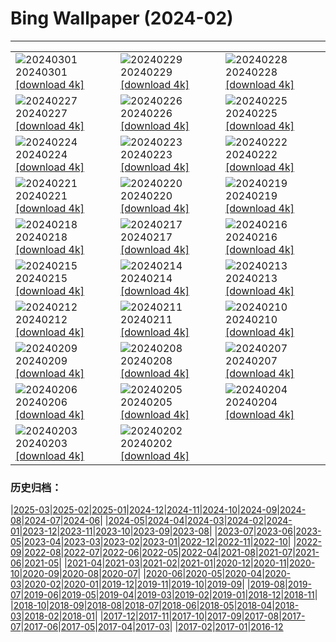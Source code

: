 # Bing Wallpaper (2024-02)
**************

<table><tr><td><img src="https://www.bing.com/th?id=OHR.CinqueTorriCortina_IT-IT1456925506_1920x1080.jpg" alt="20240301"> 20240301 <a href="https://www.bing.com/th?id=OHR.CinqueTorriCortina_IT-IT1456925506_UHD.jpg">[download 4k]</a></td><td><img src="https://www.bing.com/th?id=OHR.LeapingSquirrel_IT-IT0733873049_1920x1080.jpg" alt="20240229"> 20240229 <a href="https://www.bing.com/th?id=OHR.LeapingSquirrel_IT-IT0733873049_UHD.jpg">[download 4k]</a></td><td><img src="https://www.bing.com/th?id=OHR.BamburghCastleUK_IT-IT5518925488_1920x1080.jpg" alt="20240228"> 20240228 <a href="https://www.bing.com/th?id=OHR.BamburghCastleUK_IT-IT5518925488_UHD.jpg">[download 4k]</a></td></tr><tr><td><img src="https://www.bing.com/th?id=OHR.PolarBearCubs_IT-IT9998741209_1920x1080.jpg" alt="20240227"> 20240227 <a href="https://www.bing.com/th?id=OHR.PolarBearCubs_IT-IT9998741209_UHD.jpg">[download 4k]</a></td><td><img src="https://www.bing.com/th?id=OHR.GrandCanyonWinter_IT-IT9629342558_1920x1080.jpg" alt="20240226"> 20240226 <a href="https://www.bing.com/th?id=OHR.GrandCanyonWinter_IT-IT9629342558_UHD.jpg">[download 4k]</a></td><td><img src="https://www.bing.com/th?id=OHR.MtPrevostDuncan_IT-IT3250174651_1920x1080.jpg" alt="20240225"> 20240225 <a href="https://www.bing.com/th?id=OHR.MtPrevostDuncan_IT-IT3250174651_UHD.jpg">[download 4k]</a></td></tr><tr><td><img src="https://www.bing.com/th?id=OHR.GreenfinchesBattle_IT-IT1304906662_1920x1080.jpg" alt="20240224"> 20240224 <a href="https://www.bing.com/th?id=OHR.GreenfinchesBattle_IT-IT1304906662_UHD.jpg">[download 4k]</a></td><td><img src="https://www.bing.com/th?id=OHR.HaghartsinMonastery_IT-IT8194609337_1920x1080.jpg" alt="20240223"> 20240223 <a href="https://www.bing.com/th?id=OHR.HaghartsinMonastery_IT-IT8194609337_UHD.jpg">[download 4k]</a></td><td><img src="https://www.bing.com/th?id=OHR.BrightonBoxes_IT-IT6630946422_1920x1080.jpg" alt="20240222"> 20240222 <a href="https://www.bing.com/th?id=OHR.BrightonBoxes_IT-IT6630946422_UHD.jpg">[download 4k]</a></td></tr><tr><td><img src="https://www.bing.com/th?id=OHR.YosemiteFirefall_IT-IT1880342554_1920x1080.jpg" alt="20240221"> 20240221 <a href="https://www.bing.com/th?id=OHR.YosemiteFirefall_IT-IT1880342554_UHD.jpg">[download 4k]</a></td><td><img src="https://www.bing.com/th?id=OHR.PeakDistrictNP_IT-IT5172127370_1920x1080.jpg" alt="20240220"> 20240220 <a href="https://www.bing.com/th?id=OHR.PeakDistrictNP_IT-IT5172127370_UHD.jpg">[download 4k]</a></td><td><img src="https://www.bing.com/th?id=OHR.CarnavalTenerife_IT-IT6859565404_1920x1080.jpg" alt="20240219"> 20240219 <a href="https://www.bing.com/th?id=OHR.CarnavalTenerife_IT-IT6859565404_UHD.jpg">[download 4k]</a></td></tr><tr><td><img src="https://www.bing.com/th?id=OHR.DominicaWhales_IT-IT8820553852_1920x1080.jpg" alt="20240218"> 20240218 <a href="https://www.bing.com/th?id=OHR.DominicaWhales_IT-IT8820553852_UHD.jpg">[download 4k]</a></td><td><img src="https://www.bing.com/th?id=OHR.LakeDolomites_IT-IT2963188233_1920x1080.jpg" alt="20240217"> 20240217 <a href="https://www.bing.com/th?id=OHR.LakeDolomites_IT-IT2963188233_UHD.jpg">[download 4k]</a></td><td><img src="https://www.bing.com/th?id=OHR.BackyardBird_IT-IT6515911686_1920x1080.jpg" alt="20240216"> 20240216 <a href="https://www.bing.com/th?id=OHR.BackyardBird_IT-IT6515911686_UHD.jpg">[download 4k]</a></td></tr><tr><td><img src="https://www.bing.com/th?id=OHR.HippopotamusDay_IT-IT9950254763_1920x1080.jpg" alt="20240215"> 20240215 <a href="https://www.bing.com/th?id=OHR.HippopotamusDay_IT-IT9950254763_UHD.jpg">[download 4k]</a></td><td><img src="https://www.bing.com/th?id=OHR.BowingCrane_IT-IT9417947557_1920x1080.jpg" alt="20240214"> 20240214 <a href="https://www.bing.com/th?id=OHR.BowingCrane_IT-IT9417947557_UHD.jpg">[download 4k]</a></td><td><img src="https://www.bing.com/th?id=OHR.CarnevaleViareggio_IT-IT8940909658_1920x1080.jpg" alt="20240213"> 20240213 <a href="https://www.bing.com/th?id=OHR.CarnevaleViareggio_IT-IT8940909658_UHD.jpg">[download 4k]</a></td></tr><tr><td><img src="https://www.bing.com/th?id=OHR.GiantTortoise_IT-IT7539494378_1920x1080.jpg" alt="20240212"> 20240212 <a href="https://www.bing.com/th?id=OHR.GiantTortoise_IT-IT7539494378_UHD.jpg">[download 4k]</a></td><td><img src="https://www.bing.com/th?id=OHR.FolegandrosGreece_IT-IT6602141211_1920x1080.jpg" alt="20240211"> 20240211 <a href="https://www.bing.com/th?id=OHR.FolegandrosGreece_IT-IT6602141211_UHD.jpg">[download 4k]</a></td><td><img src="https://www.bing.com/th?id=OHR.ChinaDragon_IT-IT5937378207_1920x1080.jpg" alt="20240210"> 20240210 <a href="https://www.bing.com/th?id=OHR.ChinaDragon_IT-IT5937378207_UHD.jpg">[download 4k]</a></td></tr><tr><td><img src="https://www.bing.com/th?id=OHR.PegadungRocks_IT-IT3929820367_1920x1080.jpg" alt="20240209"> 20240209 <a href="https://www.bing.com/th?id=OHR.PegadungRocks_IT-IT3929820367_UHD.jpg">[download 4k]</a></td><td><img src="https://www.bing.com/th?id=OHR.MtHoodOregon_IT-IT1426084840_1920x1080.jpg" alt="20240208"> 20240208 <a href="https://www.bing.com/th?id=OHR.MtHoodOregon_IT-IT1426084840_UHD.jpg">[download 4k]</a></td><td><img src="https://www.bing.com/th?id=OHR.StJamesPool_IT-IT1919954550_1920x1080.jpg" alt="20240207"> 20240207 <a href="https://www.bing.com/th?id=OHR.StJamesPool_IT-IT1919954550_UHD.jpg">[download 4k]</a></td></tr><tr><td><img src="https://www.bing.com/th?id=OHR.SanremoFestival_IT-IT4644793189_1920x1080.jpg" alt="20240206"> 20240206 <a href="https://www.bing.com/th?id=OHR.SanremoFestival_IT-IT4644793189_UHD.jpg">[download 4k]</a></td><td><img src="https://www.bing.com/th?id=OHR.WesternMonarchs_IT-IT2924035412_1920x1080.jpg" alt="20240205"> 20240205 <a href="https://www.bing.com/th?id=OHR.WesternMonarchs_IT-IT2924035412_UHD.jpg">[download 4k]</a></td><td><img src="https://www.bing.com/th?id=OHR.DevetashkaCave_IT-IT5414731780_1920x1080.jpg" alt="20240204"> 20240204 <a href="https://www.bing.com/th?id=OHR.DevetashkaCave_IT-IT5414731780_UHD.jpg">[download 4k]</a></td></tr><tr><td><img src="https://www.bing.com/th?id=OHR.LakeTahoeRock_IT-IT1070329112_1920x1080.jpg" alt="20240203"> 20240203 <a href="https://www.bing.com/th?id=OHR.LakeTahoeRock_IT-IT1070329112_UHD.jpg">[download 4k]</a></td><td><img src="https://www.bing.com/th?id=OHR.AlpineMarmot_IT-IT3513060995_1920x1080.jpg" alt="20240202"> 20240202 <a href="https://www.bing.com/th?id=OHR.AlpineMarmot_IT-IT3513060995_UHD.jpg">[download 4k]</a></td><td></td></tr></table>

### 历史归档：

|[2025-03](/../2025-03/2025-03.md)|[2025-02](/../2025-02/2025-02.md)|[2025-01](/../2025-01/2025-01.md)|[2024-12](/../2024-12/2024-12.md)|[2024-11](/../2024-11/2024-11.md)|[2024-10](/../2024-10/2024-10.md)|[2024-09](/../2024-09/2024-09.md)|[2024-08](/../2024-08/2024-08.md)|[2024-07](/../2024-07/2024-07.md)|[2024-06](/../2024-06/2024-06.md)|
|[2024-05](/../2024-05/2024-05.md)|[2024-04](/../2024-04/2024-04.md)|[2024-03](/../2024-03/2024-03.md)|[2024-02](/2024-02.md)|[2024-01](/../2024-01/2024-01.md)|[2023-12](/../2023-12/2023-12.md)|[2023-11](/../2023-11/2023-11.md)|[2023-10](/../2023-10/2023-10.md)|[2023-09](/../2023-09/2023-09.md)|[2023-08](/../2023-08/2023-08.md)|
|[2023-07](/../2023-07/2023-07.md)|[2023-06](/../2023-06/2023-06.md)|[2023-05](/../2023-05/2023-05.md)|[2023-04](/../2023-04/2023-04.md)|[2023-03](/../2023-03/2023-03.md)|[2023-02](/../2023-02/2023-02.md)|[2023-01](/../2023-01/2023-01.md)|[2022-12](/../2022-12/2022-12.md)|[2022-11](/../2022-11/2022-11.md)|[2022-10](/../2022-10/2022-10.md)|
|[2022-09](/../2022-09/2022-09.md)|[2022-08](/../2022-08/2022-08.md)|[2022-07](/../2022-07/2022-07.md)|[2022-06](/../2022-06/2022-06.md)|[2022-05](/../2022-05/2022-05.md)|[2022-04](/../2022-04/2022-04.md)|[2021-08](/../2021-08/2021-08.md)|[2021-07](/../2021-07/2021-07.md)|[2021-06](/../2021-06/2021-06.md)|[2021-05](/../2021-05/2021-05.md)|
|[2021-04](/../2021-04/2021-04.md)|[2021-03](/../2021-03/2021-03.md)|[2021-02](/../2021-02/2021-02.md)|[2021-01](/../2021-01/2021-01.md)|[2020-12](/../2020-12/2020-12.md)|[2020-11](/../2020-11/2020-11.md)|[2020-10](/../2020-10/2020-10.md)|[2020-09](/../2020-09/2020-09.md)|[2020-08](/../2020-08/2020-08.md)|[2020-07](/../2020-07/2020-07.md)|
|[2020-06](/../2020-06/2020-06.md)|[2020-05](/../2020-05/2020-05.md)|[2020-04](/../2020-04/2020-04.md)|[2020-03](/../2020-03/2020-03.md)|[2020-02](/../2020-02/2020-02.md)|[2020-01](/../2020-01/2020-01.md)|[2019-12](/../2019-12/2019-12.md)|[2019-11](/../2019-11/2019-11.md)|[2019-10](/../2019-10/2019-10.md)|[2019-09](/../2019-09/2019-09.md)|
|[2019-08](/../2019-08/2019-08.md)|[2019-07](/../2019-07/2019-07.md)|[2019-06](/../2019-06/2019-06.md)|[2019-05](/../2019-05/2019-05.md)|[2019-04](/../2019-04/2019-04.md)|[2019-03](/../2019-03/2019-03.md)|[2019-02](/../2019-02/2019-02.md)|[2019-01](/../2019-01/2019-01.md)|[2018-12](/../2018-12/2018-12.md)|[2018-11](/../2018-11/2018-11.md)|
|[2018-10](/../2018-10/2018-10.md)|[2018-09](/../2018-09/2018-09.md)|[2018-08](/../2018-08/2018-08.md)|[2018-07](/../2018-07/2018-07.md)|[2018-06](/../2018-06/2018-06.md)|[2018-05](/../2018-05/2018-05.md)|[2018-04](/../2018-04/2018-04.md)|[2018-03](/../2018-03/2018-03.md)|[2018-02](/../2018-02/2018-02.md)|[2018-01](/../2018-01/2018-01.md)|
|[2017-12](/../2017-12/2017-12.md)|[2017-11](/../2017-11/2017-11.md)|[2017-10](/../2017-10/2017-10.md)|[2017-09](/../2017-09/2017-09.md)|[2017-08](/../2017-08/2017-08.md)|[2017-07](/../2017-07/2017-07.md)|[2017-06](/../2017-06/2017-06.md)|[2017-05](/../2017-05/2017-05.md)|[2017-04](/../2017-04/2017-04.md)|[2017-03](/../2017-03/2017-03.md)|
|[2017-02](/../2017-02/2017-02.md)|[2017-01](/../2017-01/2017-01.md)|[2016-12](/../2016-12/2016-12.md)
